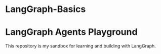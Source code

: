 # LangGraph-Basics

# LangGraph Agents Playground

This repository is my sandbox for learning and building with LangGraph.